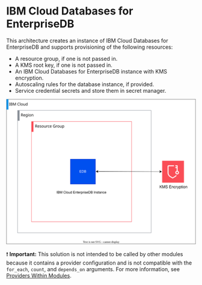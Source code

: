  # IBM Cloud Databases for EnterpriseDB

This architecture creates an instance of IBM Cloud Databases for EnterpriseDB and supports provisioning of the following resources:

- A resource group, if one is not passed in.
- A KMS root key, if one is not passed in.
- An IBM Cloud Databases for EnterpriseDB instance with KMS encryption.
- Autoscaling rules for the database instance, if provided.
- Service credential secrets and store them in secret manager.

![fscloud-enterprisedb](../../reference-architecture/deployable-architecture-enterprisedb.svg)

:exclamation: **Important:** This solution is not intended to be called by other modules because it contains a provider configuration and is not compatible with the `for_each`, `count`, and `depends_on` arguments. For more information, see [Providers Within Modules](https://developer.hashicorp.com/terraform/language/modules/develop/providers).
